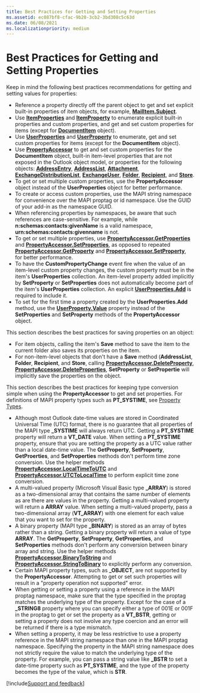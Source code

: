```yaml
---
title: Best Practices for Getting and Setting Properties
ms.assetid: ec087bf8-cfac-9b20-3cb2-3bd308c5c63d
ms.date: 06/08/2021
ms.localizationpriority: medium
---
```



# Best Practices for Getting and Setting Properties

Keep in mind the following best practices recommendations for getting and setting values for properties:

- Reference a property directly off the parent object to get and set explicit built-in properties of item objects, for example, **[MailItem.Subject](../../../api/Outlook.MailItem.Subject.md)**.
- Use **[ItemProperties](../../../api/Outlook.ItemProperties.md)** and **[ItemProperty](../../../api/Outlook.ItemProperty.md)** to enumerate explicit built-in properties and custom properties, and get and set custom properties for items (except for **[DocumentItem](../../../api/Outlook.DocumentItem.md)** object).
- Use **[UserProperties](../../../api/Outlook.UserProperties.md)** and **[UserProperty](../../../api/Outlook.UserProperty.md)** to enumerate, get and set custom properties for items (except for the **DocumentItem** object).
- Use **[PropertyAccessor](../../../api/Outlook.PropertyAccessor.md)** to get and set custom properties for the **DocumentItem** object, built-in item-level properties that are not exposed in the Outlook object model, or properties for the following objects: **[AddressEntry](../../../api/Outlook.AddressEntry.md)**, **[AddressList](../../../api/Outlook.AddressList.md)**, **[Attachment](../../../api/Outlook.Attachment.md)**, **[ExchangeDistributionList](../../../api/Outlook.ExchangeDistributionList.md)**, **[ExchangeUser](../../../api/Outlook.ExchangeUser.md)**, **[Folder](../../../api/Outlook.Folder.md)**, **[Recipient](../../../api/Outlook.Recipient.md)**, and **[Store](../../../api/Outlook.Store.md)**.
- To get or set multiple custom properties, use the **PropertyAccessor** object instead of the **UserProperties** object for better performance.
- To create or access custom properties, use the MAPI string namespace for convenience over the MAPI proptag or id namespace. Use the GUID of your add-in as the namespace GUID.
- When referencing properties by namespaces, be aware that such references are case-sensitive. For example, while **n:schemas:contacts:givenName** is a valid namespace, **urn:schemas:contacts:givenname** is not.
- To get or set multiple properties, use **[PropertyAccessor.GetProperties](../../../api/Outlook.PropertyAccessor.GetProperties.md)** and **[PropertyAccessor.SetProperties](../../../api/Outlook.PropertyAccessor.SetProperties.md)**, as opposed to repeated **[PropertyAccessor.GetProperty](../../../api/Outlook.PropertyAccessor.GetProperty.md)** and **[PropertyAccessor.SetProperty](../../../api/Outlook.PropertyAccessor.SetProperty.md)**, for better performance.
- To have the **CustomPropertyChange** event fire when the value of an item-level custom property changes, the custom property must be in the item's **UserProperties** collection. An item-level property added implicitly by **SetProperty** or **SetProperties** does not automatically become part of the item's **UserProperties** collection. An explicit **[UserProperties.Add](../../../api/Outlook.UserProperties.Add.md)** is required to include it.
- To set for the first time a property created by the **UserProperties.Add** method, use the **[UserProperty.Value](../../../api/Outlook.UserProperty.Value.md)** property instead of the **SetProperties** and **SetProperty** methods of the **PropertyAccessor** object.

This section describes the best practices for saving properties on an object:

- For item objects, calling the item's **Save** method to save the item to the current folder also saves its properties on the item.
- For non-item-level objects that don't have a **Save** method (**AddressList**, **Folder**, **Recipient**, and **Store**, calling **[PropertyAccessor.DeleteProperty](../../../api/Outlook.PropertyAccessor.DeleteProperty.md)**, **[PropertyAccessor.DeleteProperties](../../../api/Outlook.PropertyAccessor.DeleteProperties.md)**, **SetProperty** or **SetPropertie** will implicitly save the properties on the object.

This section describes the best practices for keeping type conversion simple when using the **PropertyAccessor** to get and set properties. For definitions of MAPI property types such as **PT_SYSTIME**, see [Property Types](../../../api/overview/Outlook.md).

- Although most Outlook date-time values are stored in Coordinated Universal Time (UTC) format, there is no guarantee that all properties of the MAPI type **_SYSTIME** will always return UTC. Getting a **PT_SYSTIME** property will return a **VT_DATE** value. When setting a **PT_SYSTIME** property, ensure that you are setting the property as a UTC value rather than a local date-time value. The **GetProperty**, **SetProperty**, **GetProerties**, and **SetProperties** methods don't perform time zone conversion. Use the helper methods **[PropertyAccessor.LocalTimeToUTC](../../../api/Outlook.PropertyAccessor.LocalTimeToUTC.md)** and **[PropertyAccessor.UTCToLocalTime](../../../api/Outlook.PropertyAccessor.UTCToLocalTime.md)** to perform explicit time zone conversion.
- A multi-valued property (Microsoft Visual Basic type **_ARRAY**) is stored as a two-dimensional array that contains the same number of elements as are there are values in the property. Getting a multi-valued property will return a **ARRAY** value. When setting a multi-valued property, pass a two-dimensional array (**VT_ARRAY**) with one element for each value that you want to set for the property.
- A binary property (MAPI type **_BINARY**) is stored as an array of bytes rather than a string. Getting a binary property will return a value of type **ARRAY**. The **GetProperty**, **SetProperty**, **GetProperties**, and **SetProperties** methods don't perform any conversion between binary array and string. Use the helper methods **[PropertyAccessor.BinaryToString](../../../api/Outlook.PropertyAccessor.BinaryToString.md)** and **[PropertyAccessor.StringToBinary](../../../api/Outlook.PropertyAccessor.StringToBinary.md)** to explicitly perform any conversion.
- Certain MAPI property types, such as **_OBJECT**, are not supported by the **PropertyAccessor**. Attempting to get or set such properties will result in a "property operation not supported" error.
- When getting or setting a property using a reference in the MAPI proptag namespace, make sure that the type specified in the proptag matches the underlying type of the property. Except for the case of a **_STRING8** property where you can specify either a type of 001E or 001F in the proptag to get or set the property as a **VT_BSTR**, getting or setting a property does not involve any type coercion and an error will be returned if there is a type mismatch.
- When setting a property, it may be less restrictive to use a property reference in the MAPI string namespace than one in the MAPI proptag namespace. Specifying the property in the MAPI string namespace does not strictly require the value to match the underlying type of the property. For example, you can pass a string value like **_BSTR** to set a date-time property such as **PT_SYSTIME**, and the type of the property becomes the type of the value, which is **STR**.

[!include[Support and feedback](~/includes/feedback-boilerplate.md)]
